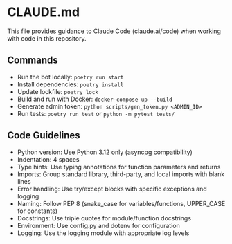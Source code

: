 # CLAUDE.md

This file provides guidance to Claude Code (claude.ai/code) when working with code in this repository.

## Commands

- Run the bot locally: `poetry run start`
- Install dependencies: `poetry install`
- Update lockfile: `poetry lock`
- Build and run with Docker: `docker-compose up --build`
- Generate admin token: `python scripts/gen_token.py <ADMIN_ID>`
- Run tests: `poetry run test` or `python -m pytest tests/`

## Code Guidelines

- Python version: Use Python 3.12 only (asyncpg compatibility)
- Indentation: 4 spaces
- Type hints: Use typing annotations for function parameters and returns
- Imports: Group standard library, third-party, and local imports with blank lines
- Error handling: Use try/except blocks with specific exceptions and logging
- Naming: Follow PEP 8 (snake_case for variables/functions, UPPER_CASE for constants)
- Docstrings: Use triple quotes for module/function docstrings
- Environment: Use config.py and dotenv for configuration
- Logging: Use the logging module with appropriate log levels